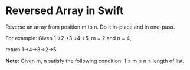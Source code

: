 # Reversed Array in Swift

Reverse an array from position m to n. Do it in-place and in one-pass.

For example:
Given 1->2->3->4->5, m = 2 and n = 4,

return 1->4->3->2->5

**Note:**
Given m, n satisfy the following condition:
1 ≤ m ≤ n ≤ length of list.


